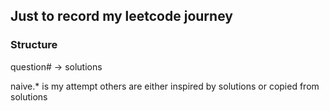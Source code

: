 ## Just to record my leetcode journey

### Structure

question# -> solutions

naive.* is my attempt
others are either inspired by solutions or copied from solutions